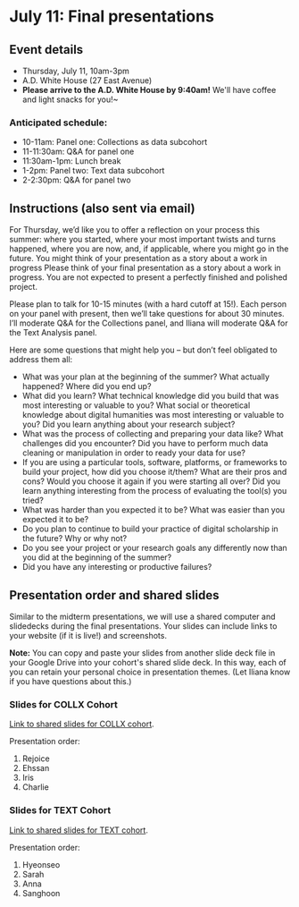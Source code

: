 # July 11: Final presentations

## Event details
* Thursday, July 11, 10am-3pm
* A.D. White House (27 East Avenue)
* **Please arrive to the A.D. White House by 9:40am!** We'll have coffee and light snacks for you!~

### Anticipated schedule:
* 10-11am: Panel one: Collections as data subcohort
* 11-11:30am: Q&A for panel one
* 11:30am-1pm: Lunch break
* 1-2pm: Panel two: Text data subcohort
* 2-2:30pm: Q&A for panel two

## Instructions (also sent via email)

For Thursday, we’d like you to offer a reflection on your process this summer: where you started, where your most important twists and turns happened, where you are now, and, if applicable, where you might go in the future. You might think of your presentation as a story about a work in progress
Please think of your final presentation as a story about a work in progress. You are not expected to present a perfectly finished and polished project.

Please plan to talk for 10-15 minutes (with a hard cutoff at 15!). Each person on your panel with present, then we’ll take questions for about 30 minutes. I’ll moderate Q&A for the Collections panel, and Iliana will moderate Q&A for the Text Analysis panel.

Here are some questions that might help you – but don’t feel obligated to address them all:

* What was your plan at the beginning of the summer? What actually happened? Where did you end up? 
* What did you learn? What technical knowledge did you build that was most interesting or valuable to you? What social or theoretical knowledge about digital humanities was most interesting or valuable to you? Did you learn anything about your research subject?
* What was the process of collecting and preparing your data like? What challenges did you encounter? Did you have to perform much data cleaning or manipulation in order to ready your data for use? 
* If you are using a particular tools, software, platforms, or frameworks to build your project, how did you choose it/them? What are their pros and cons? Would you choose it again if you were starting all over? Did you learn anything interesting from the process of evaluating the tool(s) you tried? 
* What was harder than you expected it to be? What was easier than you expected it to be?
* Do you plan to continue to build your practice of digital scholarship in the future? Why or why not?
* Do you see your project or your research goals any differently now than you did at the beginning of the summer?
* Did you have any interesting or productive failures?

## Presentation order and shared slides
Similar to the midterm presentations, we will use a shared computer and slidedecks during the final presentations. Your slides can include links to your website (if it is live!) and screenshots.

**Note:** You can copy and paste your slides from another slide deck file in your Google Drive into your cohort's shared slide deck. In this way, each of you can retain your personal choice in presentation themes. (Let Iliana know if you have questions about this.)
 
### Slides for COLLX Cohort
[Link to shared slides for COLLX cohort](https://docs.google.com/presentation/d/1KzrCmlRtRI6uAO7JTZVLhBf9kJ6WBAXa7WNBYsMnC8s/edit?usp=sharing).

Presentation order:
1. Rejoice
2. Ehssan
3. Iris
4. Charlie

### Slides for TEXT Cohort
[Link to shared slides for TEXT cohort](https://docs.google.com/presentation/d/1ob8_x43fXSbA7K7CtcexZGnsP3ZzpmMZdKSfNLG_Cns/edit?usp=sharing).

Presentation order:
1. Hyeonseo
2. Sarah
3. Anna
4. Sanghoon


